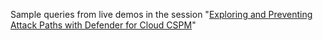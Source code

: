 Sample queries from live demos in the session "[Exploring and Preventing Attack Paths with Defender for Cloud CSPM](https://github.com/Cloud-Architekt/meetups/blob/master/2025-06-03%20-%20Experts%20Live%20NL%20-%20Exploring%20and%20Preventing%20Attack%20Paths%20with%20CSPM.pdf)"